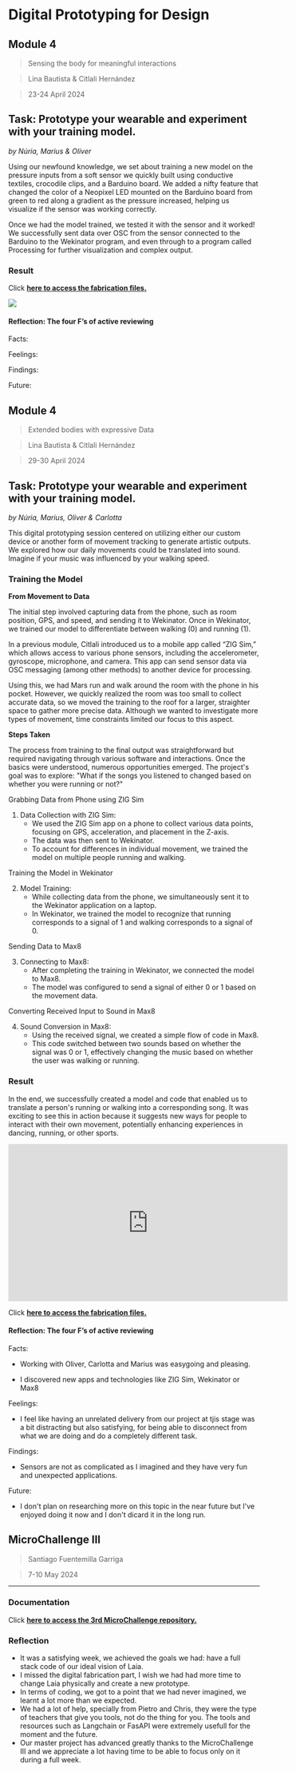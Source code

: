 # **Digital Prototyping for Design**
## Module 4
> Sensing the body for meaningful interactions

> Lina Bautista & Citlali Hernández

> 23-24 April 2024

## **Task: Prototype your wearable and experiment with your training model.**
_by Núria, Marius & Oliver_


Using our newfound knowledge, we set about training a new model on the pressure inputs from a soft sensor we quickly built using conductive textiles, crocodile clips, and a Barduino board. We added a nifty feature that changed the color of a Neopixel LED mounted on the Barduino board from green to red along a gradient as the pressure increased, helping us visualize if the sensor was working correctly.

Once we had the model trained, we tested it with the sensor and it worked! We successfully sent data over OSC from the sensor connected to the Barduino to the Wekinator program, and even through to a program called Processing for further visualization and complex output.


### Result

Click [**here to access the fabrication files.**](https://drive.google.com/drive/folders/1ISMmH5Zrhcg21OcYD3ChOEc8hxaEhfmF)

![](../images/Prototyping/soft%20sensor%20with%20barduino.gif)


#### Reflection: The four F’s of active reviewing

Facts:


Feelings:


Findings:


Future:



## Module 4
> Extended bodies with expressive Data

> Lina Bautista & Citlali Hernández

> 29-30 April 2024

## **Task: Prototype your wearable and experiment with your training model.**
_by Núria, Marius, Oliver & Carlotta_

This digital prototyping session centered on utilizing either our custom device or another form of movement tracking to generate artistic outputs. We explored how our daily movements could be translated into sound. Imagine if your music was influenced by your walking speed.

### Training the Model 

**From Movement to Data**

The initial step involved capturing data from the phone, such as room position, GPS, and speed, and sending it to Wekinator. Once in Wekinator, we trained our model to differentiate between walking (0) and running (1).

In a previous module, Citlali introduced us to a mobile app called “ZIG Sim,” which allows access to various phone sensors, including the accelerometer, gyroscope, microphone, and camera. This app can send sensor data via OSC messaging (among other methods) to another device for processing.

Using this, we had Mars run and walk around the room with the phone in his pocket. However, we quickly realized the room was too small to collect accurate data, so we moved the training to the roof for a larger, straighter space to gather more precise data. Although we wanted to investigate more types of movement, time constraints limited our focus to this aspect.

**Steps Taken**

The process from training to the final output was straightforward but required navigating through various software and interactions. Once the basics were understood, numerous opportunities emerged. The project's goal was to explore: "What if the songs you listened to changed based on whether you were running or not?"

Grabbing Data from Phone using ZIG Sim

1. Data Collection with ZIG Sim:
   - We used the ZIG Sim app on a phone to collect various data points, focusing on GPS, acceleration, and placement in the Z-axis.
   - The data was then sent to Wekinator.
   - To account for differences in individual movement, we trained the model on multiple people running and walking.

Training the Model in Wekinator

2. Model Training:
   - While collecting data from the phone, we simultaneously sent it to the Wekinator application on a laptop.
   - In Wekinator, we trained the model to recognize that running corresponds to a signal of 1 and walking corresponds to a signal of 0.

Sending Data to Max8

3. Connecting to Max8:
   - After completing the training in Wekinator, we connected the model to Max8.
   - The model was configured to send a signal of either 0 or 1 based on the movement data.

Converting Received Input to Sound in Max8

4. Sound Conversion in Max8:
   - Using the received signal, we created a simple flow of code in Max8.
   - This code switched between two sounds based on whether the signal was 0 or 1, effectively changing the music based on whether the user was walking or running.


### Result

In the end, we successfully created a model and code that enabled us to translate a person's running or walking into a corresponding song. It was exciting to see this in action because it suggests new ways for people to interact with their own movement, potentially enhancing experiences in dancing, running, or other sports.

<iframe width="560" height="315" src="https://www.youtube.com/embed/gc8T83aijoU?si=2YmEhxAFmuDO9I5V" title="YouTube video player" frameborder="0" allow="accelerometer; autoplay; clipboard-write; encrypted-media; gyroscope; picture-in-picture; web-share" referrerpolicy="strict-origin-when-cross-origin" allowfullscreen></iframe>

Click [**here to access the fabrication files.**](https://drive.google.com/drive/folders/1GyUP5U4Z0serdor8qmNFUkH-Sh0remx9)

#### Reflection: The four F’s of active reviewing

Facts:

- Working with Oliver, Carlotta and Marius was easygoing and pleasing.

- I discovered new apps and technologies like ZIG Sim, Wekinator or Max8

Feelings:

- I feel like having an unrelated delivery from our project at tjis stage was a bit distracting but also satisfying, for being able to disconnect from what we are doing and do a completely different task.

Findings:

- Sensors are not as complicated as I imagined and they have very fun and unexpected applications.

Future:

- I don't plan on researching more on this topic in the near future but I've enjoyed doing it now and I don't dicard it in the long run.


## MicroChallenge III
> Santiago Fuentemilla Garriga

> 7-10 May 2024

---
### Documentation

Click [**here to access the 3rd MicroChallenge repository.**](https://github.com/LAIA-GitHub/Laia-Speech-to-Speech)

### Reflection

- It was a satisfying week, we achieved the goals we had: have a full stack code of our ideal vision of Laia.
- I missed the digital fabrication part, I wish we had had more time to change Laia physically and create a new prototype.
- In terms of coding, we got to a point that we had never imagined, we learnt a lot more than we expected.
- We had a lot of help, specially from Pietro and Chris, they were the type of teachers that give you tools, not do the thing for you. The tools and resources such as Langchain or FasAPI were extremely usefull for the moment and the future.
- Our master project has advanced greatly thanks to the MicroChallenge III and we appreciate a lot having time to be able to focus only on it during a full week.